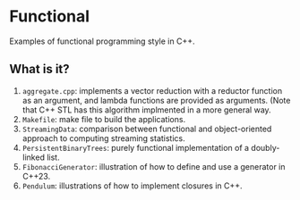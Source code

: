 # Functional
Examples of functional programming style in C++.

## What is it?
1. `aggregate.cpp`: implements a vector reduction with a reductor function
    as an argument, and lambda functions are provided as arguments. (Note
    that C++ STL has this algorithm implmented in a more general way.
1. `Makefile`: make file to build the applications.
1. `StreamingData`: comparison between functional and object-oriented approach
   to computing streaming statistics.
1. `PersistentBinaryTrees`: purely functional implementation of a doubly-linked list.
1. `FibonacciGenerator`: illustration of how to define and use a generator in C++23.
1. `Pendulum`: illustrations of how to implement closures in C++.
